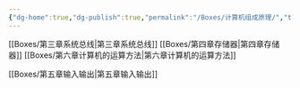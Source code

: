 ```yaml
---
{"dg-home":true,"dg-publish":true,"permalink":"/Boxes/计算机组成原理/","tags":["gardenEntry"],"dgPassFrontmatter":true,"created":"2025-04-23T10:02:53.133+08:00","updated":"2025-05-17T11:06:23.851+08:00"}
---
```



[[Boxes/第三章系统总线\|第三章系统总线]]
[[Boxes/第四章存储器\|第四章存储器]]
[[Boxes/第六章计算机的运算方法\|第六章计算机的运算方法]]









[[Boxes/第五章输入输出\|第五章输入输出]]


